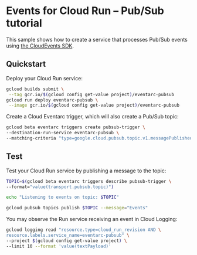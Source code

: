 # Events for Cloud Run – Pub/Sub tutorial

This sample shows how to create a service that processes Pub/Sub events using 
[the CloudEvents SDK](https://github.com/cloudevents/sdk-python).

## Quickstart

Deploy your Cloud Run service:

```sh
gcloud builds submit \
 --tag gcr.io/$(gcloud config get-value project)/eventarc-pubsub
gcloud run deploy eventarc-pubsub \
 --image gcr.io/$(gcloud config get-value project)/eventarc-pubsub
```

Create a Cloud Eventarc trigger, which will also create a Pub/Sub topic:

```sh
gcloud beta eventarc triggers create pubsub-trigger \
--destination-run-service eventarc-pubsub \
--matching-criteria "type=google.cloud.pubsub.topic.v1.messagePublished"
```

## Test

Test your Cloud Run service by publishing a message to the topic: 

```sh
TOPIC=$(gcloud beta eventarc triggers describe pubsub-trigger \
--format="value(transport.pubsub.topic)")

echo "Listening to events on topic: $TOPIC"

gcloud pubsub topics publish $TOPIC --message="Events"
```

You may observe the Run service receiving an event in Cloud Logging:

```sh
gcloud logging read "resource.type=cloud_run_revision AND \
resource.labels.service_name=eventarc-pubsub" \
--project $(gcloud config get-value project) \
--limit 10 --format 'value(textPayload)'
```
